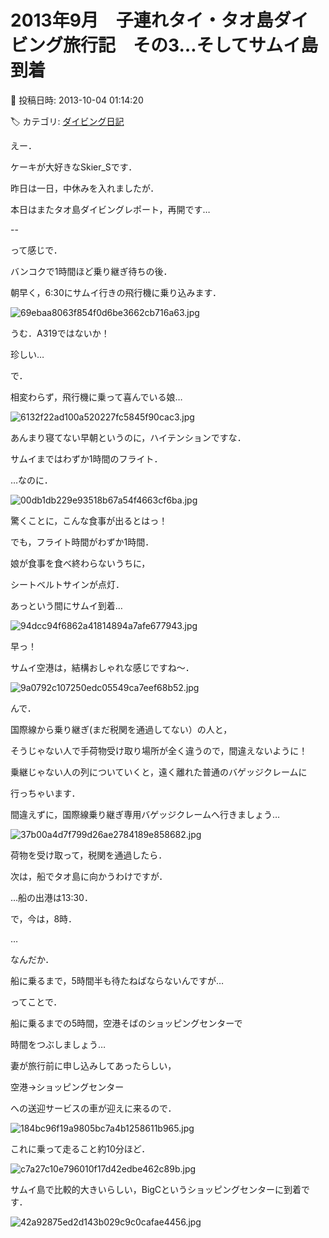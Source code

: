 # 2013年9月　子連れタイ・タオ島ダイビング旅行記　その3…そしてサムイ島到着

📅 投稿日時: 2013-10-04 01:14:20

🏷️ カテゴリ: [ダイビング日記](ce3a7a8d424d112fce83ee85c81a0e344.md)

えー．


ケーキが大好きなSkier_Sです．





昨日は一日，中休みを入れましたが．


本日はまたタオ島ダイビングレポート，再開です…


--


って感じで．


バンコクで1時間ほど乗り継ぎ待ちの後．





朝早く，6:30にサムイ行きの飛行機に乗り込みます．




![69ebaa8063f854f0d6be3662cb716a63.jpg](images/69ebaa8063f854f0d6be3662cb716a63.jpg)




うむ．A319ではないか！


珍しい…





で．


相変わらず，飛行機に乗って喜んでいる娘…




![6132f22ad100a520227fc5845f90cac3.jpg](images/6132f22ad100a520227fc5845f90cac3.jpg)




あんまり寝てない早朝というのに，ハイテンションですな．





サムイまではわずか1時間のフライト．


…なのに．




![00db1db229e93518b67a54f4663cf6ba.jpg](images/00db1db229e93518b67a54f4663cf6ba.jpg)




驚くことに，こんな食事が出るとはっ！





でも，フライト時間がわずか1時間．


娘が食事を食べ終わらないうちに，


シートベルトサインが点灯．


あっという間にサムイ到着…




![94dcc94f6862a41814894a7afe677943.jpg](images/94dcc94f6862a41814894a7afe677943.jpg)




早っ！





サムイ空港は，結構おしゃれな感じですね～．




![9a0792c107250edc05549ca7eef68b52.jpg](images/9a0792c107250edc05549ca7eef68b52.jpg)




んで．


国際線から乗り継ぎ(まだ税関を通過してない）の人と，


そうじゃない人で手荷物受け取り場所が全く違うので，間違えないように！


乗継じゃない人の列についていくと，遠く離れた普通のバゲッジクレームに


行っちゃいます．


間違えずに，国際線乗り継ぎ専用バゲッジクレームへ行きましょう…




![37b00a4d7f799d26ae2784189e858682.jpg](images/37b00a4d7f799d26ae2784189e858682.jpg)




荷物を受け取って，税関を通過したら．





次は，船でタオ島に向かうわけですが．


…船の出港は13:30．


で，今は，8時．


…


なんだか．


船に乗るまで，5時間半も待たねばならないんですが…





ってことで．


船に乗るまでの5時間，空港そばのショッピングセンターで


時間をつぶしましょう…





妻が旅行前に申し込みしてあったらしい，


空港→ショッピングセンター


への送迎サービスの車が迎えに来るので．




![184bc96f19a9805bc7a4b1258611b965.jpg](images/184bc96f19a9805bc7a4b1258611b965.jpg)







これに乗って走ること約10分ほど．




![c7a27c10e796010f17d42edbe462c89b.jpg](images/c7a27c10e796010f17d42edbe462c89b.jpg)







サムイ島で比較的大きいらしい，BigCというショッピングセンターに到着です．




![42a92875ed2d143b029c9c0cafae4456.jpg](images/42a92875ed2d143b029c9c0cafae4456.jpg)
